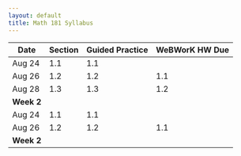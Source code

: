 ```yaml
---
layout: default
title: Math 181 Syllabus
---
```


| Date   	| Section 	| Guided Practice 	| WeBWorK HW Due 	|
|--------	|---------	|-----------------	|----------------	|
| Aug 24 	| 1.1     	| 1.1             	|                	|
| Aug 26 	| 1.2     	| 1.2             	| 1.1            	|
| Aug 28 	| 1.3     	| 1.3             	| 1.2            	|
|  **Week 2**      	|         	|                 	|                	|
| Aug 24 	| 1.1     	| 1.1             	|                	|
| Aug 26 	| 1.2     	| 1.2             	| 1.1            	|
|  **Week 2**      	|         	|                 	|                	|
